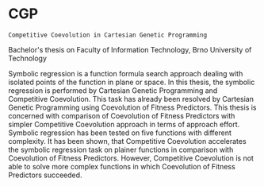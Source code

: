 CGP
===

	Competitive Coevolution in Cartesian Genetic Programming

Bachelor's thesis on Faculty of Information Technology, Brno University of Technology


Symbolic regression is a function formula search approach dealing with isolated points of the
function in plane or space. In this thesis, the symbolic regression is performed by Cartesian
Genetic Programming and Competitive Coevolution. This task has already been resolved
by Cartesian Genetic Programming using Coevolution of Fitness Predictors. This thesis is
concerned with comparison of Coevolution of Fitness Predictors with simpler Competitive
Coevolution approach in terms of approach effort. Symbolic regression has been tested on
five functions with different complexity. It has been shown, that Competitive Coevolution
accelerates the symbolic regression task on plainer functions in comparison with Coevolution
of Fitness Predictors. However, Competitive Coevolution is not able to solve more complex
functions in which Coevolution of Fitness Predictors succeeded.
